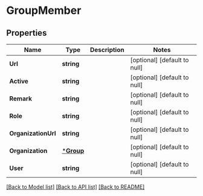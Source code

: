 # GroupMember

## Properties
Name | Type | Description | Notes
------------ | ------------- | ------------- | -------------
**Url** | **string** |  | [optional] [default to null]
**Active** | **string** |  | [optional] [default to null]
**Remark** | **string** |  | [optional] [default to null]
**Role** | **string** |  | [optional] [default to null]
**OrganizationUrl** | **string** |  | [optional] [default to null]
**Organization** | [***Group**](Group.md) |  | [optional] [default to null]
**User** | **string** |  | [optional] [default to null]

[[Back to Model list]](../README.md#documentation-for-models) [[Back to API list]](../README.md#documentation-for-api-endpoints) [[Back to README]](../README.md)


